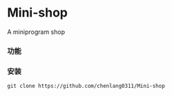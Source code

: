 # Mini-shop
A miniprogram shop 

### 功能

### 安装
```
git clone https://github.com/chenlang0311/Mini-shop
```
